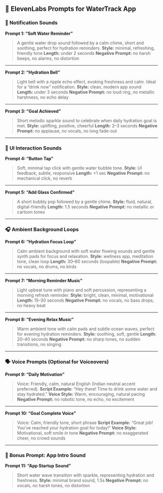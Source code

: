 ## 🎵 **ElevenLabs Prompts for WaterTrack App**

### 🔔 **Notification Sounds**

**Prompt 1: “Soft Water Reminder”**

> A gentle water drop sound followed by a calm chime, short and soothing, perfect for hydration reminders.
> **Style:** minimal, refreshing, friendly tone
> **Length:** under 2 seconds
> **Negative Prompt:** no harsh beeps, no alarms, no distortion

---

**Prompt 2: “Hydration Bell”**

> Light bell with a ripple echo effect, evoking freshness and calm. Ideal for a “drink now” notification.
> **Style:** clean, modern app sound
> **Length:** under 3 seconds
> **Negative Prompt:** no loud ring, no metallic harshness, no echo delay

---

**Prompt 3: “Goal Achieved”**

> Short melodic sparkle sound to celebrate when daily hydration goal is met.
> **Style:** uplifting, positive, cheerful
> **Length:** 2–3 seconds
> **Negative Prompt:** no applause, no vocals, no long fade-out

---

### 🧊 **UI Interaction Sounds**

**Prompt 4: “Button Tap”**

> Soft, minimal tap click with gentle water bubble tone.
> **Style:** UI feedback, subtle, responsive
> **Length:** <1 sec
> **Negative Prompt:** no mechanical click, no reverb

---

**Prompt 5: “Add Glass Confirmed”**

> A short bubbly pop followed by a gentle chime.
> **Style:** fluid, natural, digital-friendly
> **Length:** 1.5 seconds
> **Negative Prompt:** no metallic or cartoon tones

---

### 🎧 **Ambient Background Loops**

**Prompt 6: “Hydration Focus Loop”**

> Calm ambient background with soft water flowing sounds and gentle synth pads for focus and relaxation.
> **Style:** wellness app, meditation tone, clean loop
> **Length:** 30–60 seconds (loopable)
> **Negative Prompt:** no vocals, no drums, no birds

---

**Prompt 7: “Morning Reminder Music”**

> Light upbeat tune with piano and soft percussion, representing a morning refresh reminder.
> **Style:** bright, clean, minimal, motivational
> **Length:** 15–30 seconds
> **Negative Prompt:** no vocals, no bass drops, no heavy beat

---

**Prompt 8: “Evening Relax Music”**

> Warm ambient tone with calm pads and subtle ocean waves, perfect for evening hydration reminders.
> **Style:** soothing, soft, gentle
> **Length:** 20–40 seconds
> **Negative Prompt:** no sharp tones, no sudden transitions, no singing

---

### 🗣️ **Voice Prompts (Optional for Voiceovers)**

**Prompt 9: “Daily Motivation”**

> Voice: Friendly, calm, natural English (Indian neutral accent preferred).
> **Script Example:**
> “Hey there! Time to drink some water and stay hydrated.”
> **Voice Style:** Warm, encouraging, natural pacing
> **Negative Prompt:** no robotic tone, no echo, no excitement

---

**Prompt 10: “Goal Complete Voice”**

> Voice: Calm, friendly tone, short phrase
> **Script Example:**
> “Great job! You’ve reached your hydration goal for today!”
> **Voice Style:** Motivational, soft smile in tone
> **Negative Prompt:** no exaggerated cheer, no crowd sounds

---

### 🧠 **Bonus Prompt: App Intro Sound**

**Prompt 11: “App Startup Sound”**

> Short water wave transition with sparkle, representing hydration and freshness.
> **Style:** minimal brand sound, 1.5s
> **Negative Prompt:** no vocals, no harsh tones, no distortion
